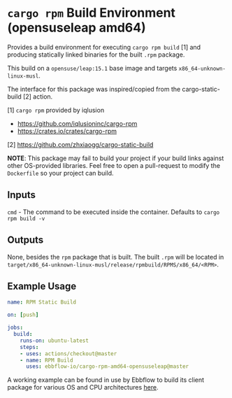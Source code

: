 # `cargo rpm` Build Environment (opensuseleap amd64)

Provides a build environment for executing `cargo rpm build` [1] and producing statically linked binaries for the built `.rpm` package.

This build on a `opensuse/leap:15.1` base image and targets `x86_64-unknown-linux-musl`.

The interface for this package was inspired/copied from the cargo-static-build [2] action.

[1] `cargo rpm` provided by iqlusion
- https://github.com/iqlusioninc/cargo-rpm
- https://crates.io/crates/cargo-rpm

[2] https://github.com/zhxiaogg/cargo-static-build

**NOTE**: This package may fail to build your project if your build links against other OS-provided libraries. Feel free to open a pull-request to modify the `Dockerfile` so your project can build.

## Inputs

`cmd` - The command to be executed inside the container. Defaults to `cargo rpm build -v`

## Outputs

None, besides the `rpm` package that is built. The built `.rpm` will be located in `target/x86_64-unknown-linux-musl/release/rpmbuild/RPMS/x86_64/<RPM>`.

## Example Usage

```yaml
name: RPM Static Build

on: [push]

jobs:
  build:
    runs-on: ubuntu-latest
    steps:
    - uses: actions/checkout@master
    - name: RPM Build
      uses: ebbflow-io/cargo-rpm-amd64-opensuseleap@master
```

A working example can be found in use by Ebbflow to build its client package for various OS and CPU architectures [here](https://github.com/ebbflow-io/ebbflow/blob/master/.github/workflows/continuous-integration.yml).
